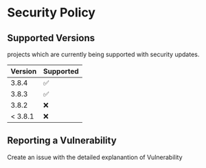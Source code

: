 # Security Policy

## Supported Versions

projects which are currently being supported with security updates.

| Version | Supported          |
| ------- | ------------------ |
| 3.8.4   | :white_check_mark: |
| 3.8.3   | :white_check_mark: |
| 3.8.2   | :x:                |
| < 3.8.1   | :x:                |

## Reporting a Vulnerability

Create an issue with the detailed explanantion of Vulnerability
